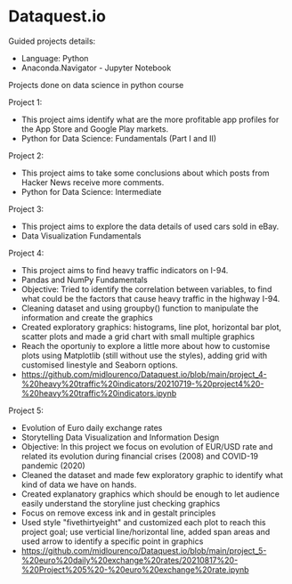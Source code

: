 # Dataquest.io

Guided projects details:
- Language: Python
- Anaconda.Navigator - Jupyter Notebook


Projects done on data science in python course

Project 1: 
- This project aims identify what are the more profitable app profiles for the App Store and Google Play markets.
- Python for Data Science: Fundamentals (Part I and II)

Project 2:
- This project aims to take some conclusions about which posts from Hacker News receive more comments.
- Python for Data Science: Intermediate

Project 3:
- This project aims to explore the data details of used cars sold in eBay.
- Data Visualization Fundamentals

Project 4:
- This project aims  to find heavy traffic indicators on I-94.
- Pandas and NumPy Fundamentals
- Objective: Tried to identify the correlation between variables, to find what could be the factors that cause heavy traffic in the highway I-94.
- Cleaning dataset and using groupby() function to manipulate the information and create the graphics
- Created exploratory graphics: histograms, line plot, horizontal bar plot, scatter plots and made a grid chart with small multiple graphics
- Reach the oportuniy to explore a little more about how to customise plots using Matplotlib (still without use the styles), adding grid with customised linestyle and Seaborn options.
- https://github.com/midlourenco/Dataquest.io/blob/main/project_4-%20heavy%20traffic%20indicators/20210719-%20project4%20-%20heavy%20traffic%20indicators.ipynb

Project 5:
- Evolution of Euro daily exchange rates
- Storytelling Data Visualization and Information Design
- Objective: In this project we focus on evolution of EUR/USD rate and related its evolution during financial crises (2008) and COVID-19 pandemic (2020)
- Cleaned the dataset and made few exploratory graphic to identify what kind of data we have on hands.
- Created explanatory graphics which should be enough to let audience easily understand the storyline just checking graphics
- Focus on remove excess ink and in gestalt principles
- Used style "fivethirtyeight" and customized each plot to reach this project goal; use verticial line/horizontal line, added span areas and used arrow to identify a specific point in graphics
- https://github.com/midlourenco/Dataquest.io/blob/main/project_5-%20euro%20daily%20exchange%20rates/20210817%20-%20Project%205%20-%20euro%20exchange%20rate.ipynb
